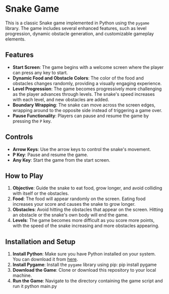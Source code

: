 # Snake Game

This is a classic Snake game implemented in Python using the `pygame` library. The game includes several enhanced features, such as level progression, dynamic obstacle generation, and customizable gameplay elements.

## Features

- **Start Screen**: The game begins with a welcome screen where the player can press any key to start.
- **Dynamic Food and Obstacle Colors**: The color of the food and obstacles changes randomly, providing a visually engaging experience.
- **Level Progression**: The game becomes progressively more challenging as the player advances through levels. The snake's speed increases with each level, and new obstacles are added.
- **Boundary Wrapping**: The snake can move across the screen edges, wrapping around to the opposite side instead of triggering a game over.
- **Pause Functionality**: Players can pause and resume the game by pressing the `P` key.

## Controls

- **Arrow Keys**: Use the arrow keys to control the snake's movement.
- **P Key**: Pause and resume the game.
- **Any Key**: Start the game from the start screen.

## How to Play

1. **Objective**: Guide the snake to eat food, grow longer, and avoid colliding with itself or the obstacles.
2. **Food**: The food will appear randomly on the screen. Eating food increases your score and causes the snake to grow longer.
3. **Obstacles**: Avoid hitting the obstacles that appear on the screen. Hitting an obstacle or the snake's own body will end the game.
4. **Levels**: The game becomes more difficult as you score more points, with the speed of the snake increasing and more obstacles appearing.

## Installation and Setup

1. **Install Python**: Make sure you have Python installed on your system. You can download it from [here](https://www.python.org/downloads/).
2. **Install Pygame**: Install the `pygame` library using pip:
   pip install pygame
3. **Download the Game**: Clone or download this repository to your local machine.
4. **Run the Game**: Navigate to the directory containing the game script and run it
    python main.py
